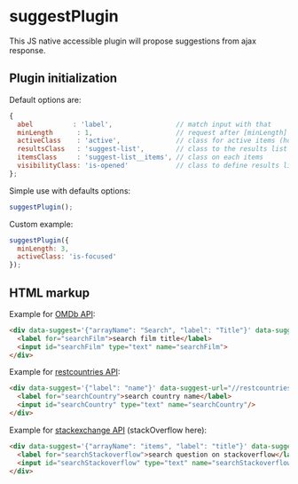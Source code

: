# suggestPlugin
  This JS native accessible plugin will propose suggestions from ajax response.

## Plugin initialization

  Default options are:

  ```javascript
  {
    abel          : 'label',                // match input with that
    minLength      : 1,                     // request after [minLength] characters
    activeClass    : 'active',              // class for active items (hover+active)
    resultsClass   : 'suggest-list',        // class to the results list element
    itemsClass     : 'suggest-list__items', // class on each items
    visibilityClass: 'is-opened'            // class to define results list visibility
  };
  ```

  Simple use with defaults options:

  ```javascript
  suggestPlugin();
  ```

  Custom example:

  ```javascript
  suggestPlugin({
    minLength: 3,
    activeClass: 'is-focused'
  });
  ```

## HTML markup

  Example for [OMDb API](http://omdbapi.com/):

  ```html
  <div data-suggest='{"arrayName": "Search", "label": "Title"}' data-suggest-url="//www.omdbapi.com/?s=">
    <label for="searchFilm">search film title</label>
    <input id="searchFilm" type="text" name="searchFilm">
  </div>
  ```

  Example for [restcountries API](https://restcountries.eu/):

  ```html
  <div data-suggest='{"label": "name"}' data-suggest-url="//restcountries.eu/rest/v1/name/">
    <label for="searchCountry">search country name</label>
    <input id="searchCountry" type="text" name="searchCountry"/>
  </div>
  ```

  Example for [stackexchange API](https://api.stackexchange.com/) (stackOverflow here):

  ```html
  <div data-suggest='{"arrayName": "items", "label": "title"}' data-suggest-url="//api.stackexchange.com/2.0/search?site=stackoverflow.com&amp;tagged=javascript&amp;pagesize=10&amp;intitle=">
    <label for="searchStackoverflow">search question on stackoverflow</label>
    <input id="searchStackoverflow" type="text" name="searchStackoverflow"/>
  </div>
  ```